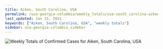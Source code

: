 ```yaml
---
title: Aiken, South Carolina, USA
permalink: /usa-georgia-columbia/weekly_totals/usa-south_carolina-aiken-weekly_totals.html
last_updated: Jan 15, 2021
keywords: ["Aiken, South Carolina, USA", "weekly totals"]
sidebar: usa-georgia-columbia_sidebar
---
```


![Weekly Totals of Confirmed Cases for Aiken, South Carolina, USA](/covid_tracker/images/graphs/usa-south_carolina-aiken-weekly_totals_graph.png)
